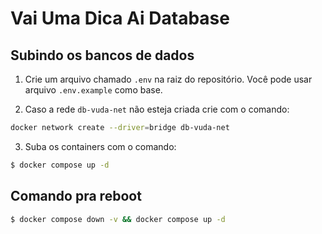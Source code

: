 # Vai Uma Dica Ai Database

## Subindo os bancos de dados
1. Crie um arquivo chamado `.env` na raiz do repositório. Você pode usar arquivo
   `.env.example` como base.

2. Caso a rede `db-vuda-net` não esteja criada crie com o comando:
```sh
docker network create --driver=bridge db-vuda-net
```

3. Suba os containers com o comando:
```sh
$ docker compose up -d
```

## Comando pra reboot
```sh
$ docker compose down -v && docker compose up -d
```
